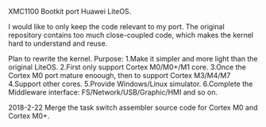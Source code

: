 XMC1100 Bootkit port Huawei LiteOS.

I would like to only keep the code relevant to my port. The original repository contains too much close-coupled code, which makes the kernel hard to understand and reuse.

Plan to rewrite the kernel. 
Purpose:
	1.Make it simpler and more light than the original LiteOS.
	2.First only support Cortex M0/M0+/M1 core.
	3.Once the Cortex M0 port mature enoough, then to support Cortex M3/M4/M7
	4.Support other cores.
	5.Provide Windows/Linux simulator.
	6.Complete the Middleware interface: FS/Network/USB/Graphic/HMI and so on.

2018-2-22
	Merge the task switch assembler source code for Cortex M0 and Cortex M0+.
	
